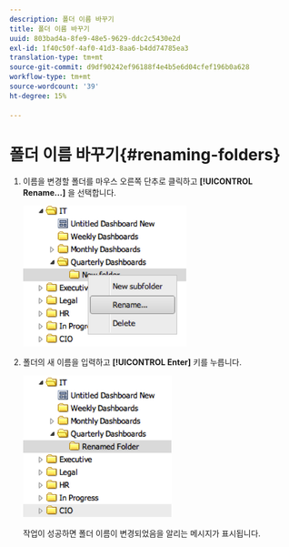 ```yaml
---
description: 폴더 이름 바꾸기
title: 폴더 이름 바꾸기
uuid: 803bad4a-8fe9-48e5-9629-ddc2c5430e2d
exl-id: 1f40c50f-4af0-41d3-8aa6-b4dd74785ea3
translation-type: tm+mt
source-git-commit: d9df90242ef96188f4e4b5e6d04cfef196b0a628
workflow-type: tm+mt
source-wordcount: '39'
ht-degree: 15%

---
```


# 폴더 이름 바꾸기{#renaming-folders}

1. 이름을 변경할 폴더를 마우스 오른쪽 단추로 클릭하고 **[!UICONTROL Rename…]** 을 선택합니다.

   ![](assets/rename.png)

1. 폴더의 새 이름을 입력하고 **[!UICONTROL Enter]** 키를 누릅니다.

   ![](assets/renamed_folder.png)

   작업이 성공하면 폴더 이름이 변경되었음을 알리는 메시지가 표시됩니다.

